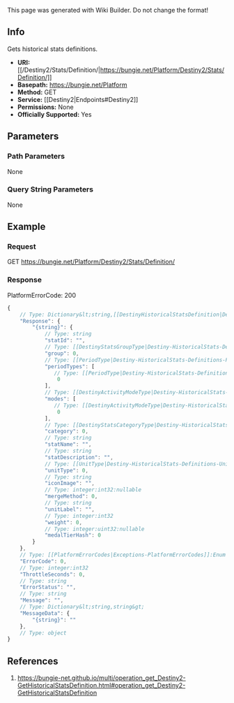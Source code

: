 <span class="wiki-builder">This page was generated with Wiki Builder. Do not change the format!</span>

## Info
Gets historical stats definitions.

* **URI:** [[/Destiny2/Stats/Definition/|https://bungie.net/Platform/Destiny2/Stats/Definition/]]
* **Basepath:** https://bungie.net/Platform
* **Method:** GET
* **Service:** [[Destiny2|Endpoints#Destiny2]]
* **Permissions:** None
* **Officially Supported:** Yes

## Parameters
### Path Parameters
None

### Query String Parameters
None

## Example
### Request
GET https://bungie.net/Platform/Destiny2/Stats/Definition/

### Response
PlatformErrorCode: 200
```javascript
{
    // Type: Dictionary&lt;string,[[DestinyHistoricalStatsDefinition|Destiny-HistoricalStats-Definitions-DestinyHistoricalStatsDefinition]]:ManifestDefinition&gt;
    "Response": {
        "{string}": {
            // Type: string
            "statId": "",
            // Type: [[DestinyStatsGroupType|Destiny-HistoricalStats-Definitions-DestinyStatsGroupType]]:Enum
            "group": 0,
            // Type: [[PeriodType|Destiny-HistoricalStats-Definitions-PeriodType]]:Enum[]
            "periodTypes": [
               // Type: [[PeriodType|Destiny-HistoricalStats-Definitions-PeriodType]]:Enum
                0
            ],
            // Type: [[DestinyActivityModeType|Destiny-HistoricalStats-Definitions-DestinyActivityModeType]]:Enum[]
            "modes": [
               // Type: [[DestinyActivityModeType|Destiny-HistoricalStats-Definitions-DestinyActivityModeType]]:Enum
                0
            ],
            // Type: [[DestinyStatsCategoryType|Destiny-HistoricalStats-Definitions-DestinyStatsCategoryType]]:Enum
            "category": 0,
            // Type: string
            "statName": "",
            // Type: string
            "statDescription": "",
            // Type: [[UnitType|Destiny-HistoricalStats-Definitions-UnitType]]:Enum
            "unitType": 0,
            // Type: string
            "iconImage": "",
            // Type: integer:int32:nullable
            "mergeMethod": 0,
            // Type: string
            "unitLabel": "",
            // Type: integer:int32
            "weight": 0,
            // Type: integer:uint32:nullable
            "medalTierHash": 0
        }
    },
    // Type: [[PlatformErrorCodes|Exceptions-PlatformErrorCodes]]:Enum
    "ErrorCode": 0,
    // Type: integer:int32
    "ThrottleSeconds": 0,
    // Type: string
    "ErrorStatus": "",
    // Type: string
    "Message": "",
    // Type: Dictionary&lt;string,string&gt;
    "MessageData": {
        "{string}": ""
    },
    // Type: object
}

```

## References
1. https://bungie-net.github.io/multi/operation_get_Destiny2-GetHistoricalStatsDefinition.html#operation_get_Destiny2-GetHistoricalStatsDefinition
